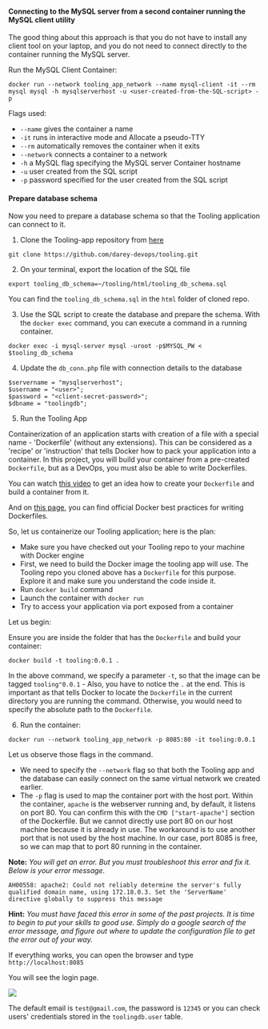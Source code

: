 #### Connecting to the MySQL server from a second container running the MySQL client utility

The good thing about this approach is that you do not have to install any client tool on your laptop, and you do not need to connect directly to the container running the MySQL server.

Run the MySQL Client Container:

```
docker run --network tooling_app_network --name mysql-client -it --rm mysql mysql -h mysqlserverhost -u <user-created-from-the-SQL-script> -p
```

Flags used:

- `--name` gives the container a name
- `-it` runs in interactive mode and Allocate a pseudo-TTY
- `--rm` automatically removes the container when it exits
- `--network` connects a container to a network
- `-h` a MySQL flag specifying the MySQL server Container hostname
- `-u` user created from the SQL script
- `-p` password specified for the user created from the SQL script
 

#### Prepare database schema 

Now you need to prepare a database schema so that the Tooling application can connect to it.

1. Clone the Tooling-app repository from [here](https://github.com/darey-devops/tooling)

```
git clone https://github.com/darey-devops/tooling.git
```

2. On your terminal, export the location of the SQL file

```
export tooling_db_schema=~/tooling/html/tooling_db_schema.sql
```

You can find the `tooling_db_schema.sql` in the `html` folder of cloned repo.

3. Use the SQL script to create the database and prepare the schema. With the `docker exec` command, you can execute a command in a running container.

```
docker exec -i mysql-server mysql -uroot -p$MYSQL_PW < $tooling_db_schema
```

4. Update the `db_conn.php` file with connection details to the database

```
$servername = "mysqlserverhost";
$username = "<user>";
$password = "<client-secret-password>";
$dbname = "toolingdb";
```

5. Run the Tooling App

Containerization of an application starts with creation of a file with a special name - 'Dockerfile' (without any extensions). This can be considered as a 'recipe' or 'instruction' that tells Docker how to pack your application into a container. In this project, you will build your container from a pre-created `Dockerfile`, but as a DevOps, you must also be able to write Dockerfiles. 

You can watch [this video](https://www.youtube.com/watch?v=hnxI-K10auY) to get an idea how to create your `Dockerfile` and build a container from it.

And on [this page](https://docs.docker.com/develop/develop-images/dockerfile_best-practices/), you can find official Docker best practices for writing Dockerfiles.

So, let us containerize our Tooling application; here is the plan:

- Make sure you have checked out your Tooling repo to your machine with Docker engine
- First, we need to build the Docker image the tooling app will use. The Tooling repo you cloned above has a `Dockerfile` for this purpose. Explore it and make sure you understand the code inside it.
- Run `docker build` command
- Launch the container with `docker run`
- Try to access your application via port exposed from a container

Let us begin:

Ensure you are inside the folder that has the `Dockerfile` and build your container:

```
docker build -t tooling:0.0.1 .
```
In the above command, we specify a parameter `-t`, so that the image can be tagged `tooling"0.0.1` - Also, you have to notice the `.` at the end. This is important as that tells Docker to locate the `Dockerfile` in the current directory you are running the command. Otherwise, you would need to specify the absolute path to the `Dockerfile`.

6. Run the container:

```
docker run --network tooling_app_network -p 8085:80 -it tooling:0.0.1
```

Let us observe those flags in the command.

- We need to specify the `--network` flag so that both the Tooling app and the database can easily connect on the same virtual network we created earlier.
- The `-p` flag is used to map the container port with the host port. Within the container, `apache` is the webserver running and, by default, it listens on port 80. You can confirm this with the `CMD ["start-apache"]` section of the Dockerfile. But we cannot directly use port 80 on our host machine because it is already in use. The workaround is to use another port that is not used by the host machine. In our case, port 8085 is free, so we can map that to port 80 running in the container.

**Note:** *You will get an error. But you must troubleshoot this error and fix it. Below is your error message.*

```
AH00558: apache2: Could not reliably determine the server's fully qualified domain name, using 172.18.0.3. Set the 'ServerName' directive globally to suppress this message
```
**Hint:** *You must have faced this error in some of the past projects. It is time to begin to put your skills to good use. Simply do a google search of the error message, and figure out where to update the configuration file to get the error out of your way.*

If everything works, you can open the browser and type `http://localhost:8085`

You will see the login page.

![](https://dareyio-nonprod-pbl-projects.s3.eu-west-2.amazonaws.com/project20/Tooling-Login.png)

The default email is `test@gmail.com`, the password is `12345` or you can check users' credentials stored in the `toolingdb.user` table.
